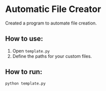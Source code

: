 # Automatic File Creator
Created a program to automate file creation.

## How to use:
1. Open `template.py`
2. Define the paths for your custom files.

## How to run:
```sh
python template.py
